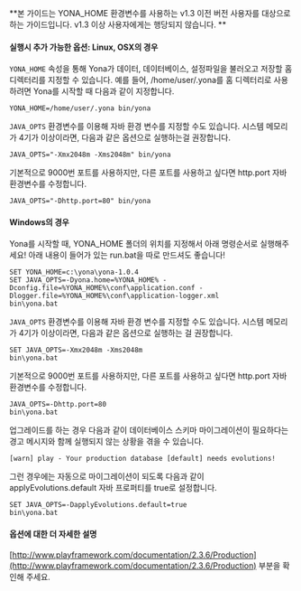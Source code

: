 
**본 가이드는 YONA_HOME 환경변수를 사용하는 v1.3 이전 버전 사용자를 대상으로 하는 가이드입니다. v1.3 이상 사용자에게는 행당되지 않습니다. **

#### 실행시 추가 가능한 옵션: Linux, OSX의 경우

`YONA_HOME` 속성을 통해 Yona가 데이터, 데이터베이스, 설정파일을 불러오고 저장할
홈 디렉터리를 지정할 수 있습니다. 예를 들어, /home/user/.yona를 홈 디렉터리로
사용하려면 Yona를 시작할 때 다음과 같이 지정합니다.

    YONA_HOME=/home/user/.yona bin/yona

`JAVA_OPTS` 환경변수를 이용해 자바 환경 변수를 지정할 수도 있습니다. 시스템
메모리가 4기가 이상이라면, 다음과 같은 옵션으로 실행하는걸 권장합니다.

    JAVA_OPTS="-Xmx2048m -Xms2048m" bin/yona

기본적으로 9000번 포트를 사용하지만, 다른 포트를 사용하고 싶다면 http.port 자바
환경변수를 수정합니다.

    JAVA_OPTS="-Dhttp.port=80" bin/yona

#### Windows의 경우

Yona를 시작할 때, YONA_HOME 폴더의 위치를 지정해서 아래 명령순서로 실행해주세요!
아래 내용이 들어가 있는 run.bat을 따로 만드셔도 좋습니다!

```
SET YONA_HOME=c:\yona\yona-1.0.4
SET JAVA_OPTS=-Dyona.home=%YONA_HOME% -Dconfig.file=%YONA_HOME%\conf\application.conf -Dlogger.file=%YONA_HOME%\conf\application-logger.xml
bin\yona.bat
```

`JAVA_OPTS` 환경변수를 이용해 자바 환경 변수를 지정할 수도 있습니다. 시스템
메모리가 4기가 이상이라면, 다음과 같은 옵션으로 실행하는 걸 권장합니다.

    SET JAVA_OPTS=-Xmx2048m -Xms2048m
    bin\yona.bat

기본적으로 9000번 포트를 사용하지만, 다른 포트를 사용하고 싶다면 http.port 자바
환경변수를 수정합니다.

    JAVA_OPTS=-Dhttp.port=80
    bin\yona.bat

업그레이드를 하는 경우 다음과 같이 데이터베이스 스키마 마이그레이션이
필요하다는 경고 메시지와 함께 실행되지 않는 상황을 겪을 수 있습니다.

    [warn] play - Your production database [default] needs evolutions!

그런 경우에는 자동으로 마이그레이션이 되도록 다음과 같이
applyEvolutions.default 자바 프로퍼티를 true로 설정합니다.

    SET JAVA_OPTS=-DapplyEvolutions.default=true
    bin\yona.bat

#### 옵션에 대한 더 자세한 설명

[http://www.playframework.com/documentation/2.3.6/Production](http://www.playframework.com/documentation/2.3.6/Production) 부분을 확인해 주세요.

